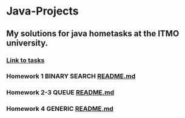 # Java-Projects

## My solutions for java hometasks at the ITMO university.

### [Link to tasks](https://www.kgeorgiy.info/courses/paradigms/homeworks.html)

### Homework 1 BINARY SEARCH [README.md]()

### Homework 2-3 QUEUE  [README.md]()

### Homework 4 GENERIC [README.md](https://github.com/Ma-XD/Java-Projects/tree/main/JHW2.4#readme)
